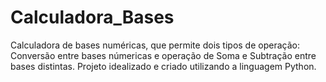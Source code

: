 # Calculadora_Bases
 Calculadora de bases numéricas, que permite dois tipos de operação: Conversão entre bases númericas e operação de Soma e Subtração entre bases distintas. Projeto idealizado e criado utilizando a linguagem Python.
